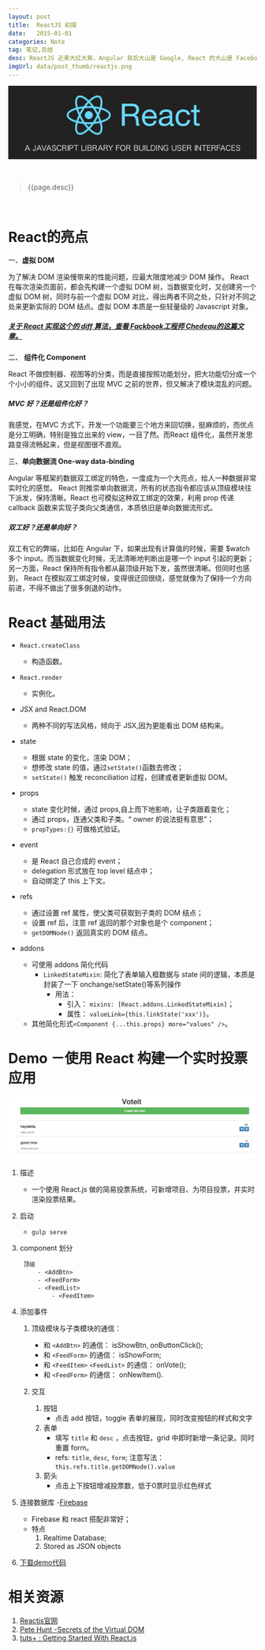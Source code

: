 ```yaml
---
layout: post
title:  ReactJS 初探
date:   2015-01-01
categories: Note
tag: 笔记,总结 
desc: ReactJS 近来大红大紫，Angular 背后大山是 Google, React 的大山是 Facebook,都是互联网大佬啊。于是我忍不住也来捣鼓捣鼓，它有哪些亮点呢？好用不？实用不？
imgUrl: data/post_thumb/reactjs.png
---
```


![reactjs](/data/post_imgs/reactjs.png)


<br/>

> {{page.desc}}

<br/>

# React的亮点

一、**虚拟 DOM** 

为了解决 DOM 渲染慢带来的性能问题，应最大限度地减少 DOM 操作。 React 在每次渲染页面前，都会先构建一个虚拟 DOM 树，当数据变化时，又创建另一个虚拟 DOM 树，同时与前一个虚拟 DOM 对比，得出两者不同之处，只针对不同之处来更新实际的 DOM 结点。虚拟 DOM 本质是一些轻量级的 Javascript 对象。

##### <i class="fa fa-link"></i>  [关于 React 实现这个的 diff 算法，查看 Fackbook工程师 Chedeau的这篇文章。](http://calendar.perfplanet.com/2013/diff/) 

二、 **组件化 Component** 

React 不做控制器、视图等的分类，而是直接按照功能划分，把大功能切分成一个个小小的组件。这又回到了出现 MVC 之前的世界，但又解决了模块混乱的问题。 

##### <i class="fa fa-question-circle"></i> MVC 好？还是组件化好？

我感觉，在MVC 方式下，开发一个功能要三个地方来回切换，挺麻烦的，而优点是分工明确，特别是独立出来的 view，一目了然。而React 组件化，虽然开发思路变得流畅起来，但是视图很不直观。

三、**单向数据流 One-way data-binding**

Angular 等框架的数据双工绑定的特色，一度成为一个大亮点，给人一种数据非常实时化的感觉。 React 则推崇单向数据流，所有的状态指令都应该从顶级模块往下派发，保持清晰。React 也可模拟这种双工绑定的效果，利用 prop 传递 callback 函数来实现子类向父类通信，本质依旧是单向数据流形式。

##### <i class="fa fa-question-circle"></i> 双工好？还是单向好？

双工有它的弊端，比如在 Angular 下，如果出现有计算值的时候，需要 $watch 多个 input。而当数据变化时候，无法清晰地判断出是哪一个 input 引起的更新；另一方面，React 保持所有指令都从最顶级开始下发，虽然很清晰。但同时也感到， React 在模拟双工绑定时候，变得很迂回很绕，感觉就像为了保持一个方向前进，不得不做出了很多倒退的动作。


# React 基础用法

- `React.createClass` 
	- 构造函数。

- `React.render` 
	- 实例化。

- JSX and React.DOM
	- 两种不同的写法风格，倾向于 JSX,因为更能看出 DOM 结构来。

- state
	- 根据 state 的变化，渲染 DOM；
	- 想修改 state 的值，通过`setState()`函数去修改；
	- `setState()` 触发 reconciliation 过程，创建或者更新虚拟 DOM。

- props
	- state 变化时候，通过 props,自上而下地影响，让子类跟着变化；
	- 通过 props，连通父类和子类。“ owner 的说法挺有意思”；
	- `propTypes:{}` 可做格式验证。

- event
	- 是 React 自己合成的 event；
	- delegation 形式放在 top level 结点中；
	- 自动绑定了 this 上下文。

- refs
	- 通过设置 ref 属性，使父类可获取到子类的 DOM 结点；
	- 设置 ref 后，注意 ref 返回的那个对象也是个 component；
	- `getDOMNode()` 返回真实的 DOM 结点。

- addons
	- 可使用 addons 简化代码
		- `LinkedStateMixin`: 简化了表单输入框数据与 state 间的逻辑，本质是封装了一下 onchange/setState()等系列操作 
			- 用法：
				- 引入： `mixins: [React.addons.LinkedStateMixin]`；
				- 属性： `valueLink={this.linkState('xxx')}`。
	- 其他简化形式`<Component {...this.props} more="values" />`。



# Demo －使用 React 构建一个实时投票应用

![react-voting](/data/post_imgs/react-voting.png)

1. 描述
	- 一个使用 React.js 做的简易投票系统，可新增项目、为项目投票，并实时渲染投票结果。

2. 启动
	- `gulp serve`

3. component 划分

		顶级
			- <AddBtn>
			- <FeedForm>
			- <FeedList>
				- <FeedItem>

4. 添加事件
	1. 顶级模块与子类模块的通信：
		- 和 `<AddBtn>` 的通信： isShowBtn, onButtonClick();
		- 和 `<FeedForm>` 的通信： isShowForm;
		- 和 `<FeedItem>` `<FeedList>` 的通信： onVote();	
		- 和 `<FeedForm>` 的通信： onNewItem().

	2. 交互
		1. 按钮
			- 点击 add 按钮，toggle 表单的展现，同时改变按钮的样式和文字
		2. 表单
			- 填写 `title` 和 `desc` ，点击按钮，grid 中即时新增一条记录。同时重置 form。
			- refs: `title`, `desc`, `form`; 注意写法： `this.refs.title.getDOMNode().value`
		3. 箭头
			- 点击上下按钮增减投票数，低于0票时显示红色样式

5. 连接数据库 -[Firebase](https://www.firebase.com/)
	- Firebase 和 react 搭配非常好；
	- 特点
		1. Realtime Database; 
		2. Stored as JSON objects

6. [下载demo代码](https://github.com/heydelilah/exercises-FrontendFramework/tree/master/react-voteit)

# 相关资源

1. [Reactjs官网](https://facebook.github.io/react/)
2. [Pete Hunt -Secrets of the Virtual DOM](https://facebook.github.io/react/docs/videos.html#secrets-of-the-virtual-dom--mtnwest-js)
3. [tuts+ : Getting Started With React.js](https://code.tutsplus.com/courses/getting-started-with-reactjs/lessons/jsx-vs-reactdom)




